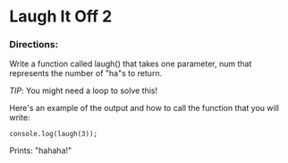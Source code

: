 # Laugh It Off 2

### Directions:
Write a function called laugh() that takes one parameter, num that represents the number of "ha"s to return.  
  
*TIP*: You might need a loop to solve this!  
  
Here's an example of the output and how to call the function that you will write:  
  
`console.log(laugh(3));`
  
Prints: "hahaha!"  
